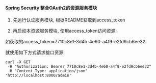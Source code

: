 #### Spring Security 整合OAuth2的资源服务模块

1. 先运行认证服务模块, 根据README获取到access_token

2. 再启动本资源服务模块, 使用access_token访问资源:

如获取的access_token=7710c8e1-3d4b-4e60-a4f9-e2fd9cb6ee32:

就使用如下方式请求接口资源:
```
curl -X GET
 -H "Authorization: Bearer 7710c8e1-3d4b-4e60-a4f9-e2fd9cb6ee32"
 -H "Content-Type: application/json" 
'http://localhost:8000/admin' 
```